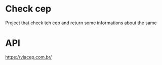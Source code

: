 # Check cep

Project that check teh cep and return some informations about the same

# API

https://viacep.com.br/